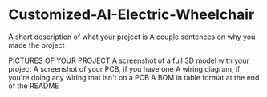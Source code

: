 # Customized-AI-Electric-Wheelchair

 A short description of what your project is
 A couple sentences on why you made the project

PICTURES OF YOUR PROJECT
 A screenshot of a full 3D model with your project
 A screenshot of your PCB, if you have one
 A wiring diagram, if you're doing any wiring that isn't on a PCB
 A BOM in table format at the end of the README
